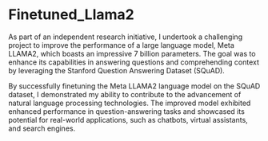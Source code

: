 # Finetuned_Llama2

As part of an independent research initiative, I undertook a challenging project to improve the performance of a large language model, Meta LLAMA2, 
which boasts an impressive 7 billion parameters. The goal was to enhance its capabilities in answering questions and comprehending context by 
leveraging the Stanford Question Answering Dataset (SQuAD).

By successfully finetuning the Meta LLAMA2 language model on the SQuAD dataset, I demonstrated my ability to contribute to the advancement
of natural language processing technologies. The improved model exhibited enhanced performance in question-answering tasks and showcased 
its potential for real-world applications, such as chatbots, virtual assistants, and search engines.
